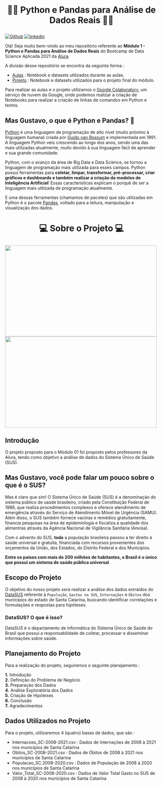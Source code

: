 # <p align = "center"> 🐼🐍 Python e Pandas para Análise de Dados Reais 🐍🐼
  
  [![Github](https://img.shields.io/badge/gustavolq-100000?style=plastic&logo=github&logoColor=white)](https://github.com/gustavolq)
  [![linkedin](https://img.shields.io/badge/gustavoquadra-0077B5??style=plastic&logo=linkedin&logoColor=white)](https://www.linkedin.com/in/gustavoquadra/)
  
  Olá! Seja muito bem-vindo ao meu repositório referente ao **Módulo 1 - Python e Pandas para Análise de Dados Reais** do Bootcamp de Data Science Aplicada 2021 da [Alura](https://www.alura.com.br/).
  
  A divisão desse repositório se encontra da seguinte forma :
  - [Aulas](https://github.com/gustavolq/Bootcamp-DataScience-Alura/tree/main/Modulo_01/Aulas) : Notebook e datasets utilizados durante as aulas.
  - [Projeto](https://github.com/gustavolq/Bootcamp-DataScience-Alura/tree/main/Modulo_01/Projeto) : Notebook e datasets utilizados para o projeto final do módulo.
  
  Para realizar as aulas e o projeto utilizamos o [Google Colaboratory](https://colab.research.google.com/notebooks/intro.ipynb), um serviço de nuvem da Google, onde podemos realizar a criação de Notebooks para realizar a criação de linhas de comandos em Python e textos.
  
  ## Mas Gustavo, o que é Python e Pandas? 🤔
  [Python](https://www.python.org/) é uma linguagem de programação de alto nível (muito próximo à linguagem humana) criada por [Guido van Rossum](https://pt.wikipedia.org/wiki/Guido_van_Rossum) e implementada em 1991. A linguagem Python veio crescendo ao longo dos anos, sendo uma das mais utilizadas atualmente, muito devido à sua linguagem fácil de aprender e sua grande comunidade.
  
  Python, com o avanço da área de Big Data e Data Science, se tornou a linguagem de programação mais utilizada para esses campos. Python possuí ferramentas para **coletar, limpar, transformar, pré-processar, criar gráficos e dashboards e também realizar a criação de modelos de Inteligência Artificial**! Essas características explicam o porquê de ser a linguagem mais utilizada de programação atualmente.
 
 E uma dessas ferramentas (chamamos de pacotes) que são utilizadas em Python é o pacote [Pandas](https://pandas.pydata.org/), voltado para a leitura, manipulação e visualização dos dados.

 # <p align="center"> 💻 Sobre o Projeto 💻
 
<p align="left">
  <img src = "https://blog.jaleko.com.br/wp-content/uploads/2018/11/jaleko-sus-810x693.png" width="500" height="300">
  <img src = "https://upload.wikimedia.org/wikipedia/commons/1/10/Bandeira_de_Santa_Catarina.png" width="500" height="300">
</p>

## Introdução
O projeto proposto para o Módulo 01 foi proposto pelos professores da Alura, tendo como objetivo a análise de dados do Sistema Único de Saúde (SUS).

## Mas Gustavo, você pode falar um pouco sobre o que é o SUS?
Mas é claro que sim! O Sistema Único de Saúde (SUS) é a denominação do sistema público de saúde brasileiro, criado pela Constituição Federal de 1988, que realiza procedimentos complexos e oferece atendimento de emergência através do Serviço de Atendimento Móvel de Urgência (SAMU). Além disso, o SUS também fornece vacinas e remédios gratuitamente, financia pesquisas na área de epidemiologia e fiscaliza a qualidade dos alimentras através da Agência Nacional de Vigilância Sanitária (Anvisa).

Com o advento do SUS, **toda** a população brasileira passou a ter direito à saúde universal e gratuita, financiada com recursos provenientes dos orçamentos da União, dos Estados, do Distrito Federal e dos Municípios. 

**Entre os países com mais de 200 milhões de habitantes, o Brasil é o único que possui um sistema de saúde pública universal**.

## Escopo do Projeto

O objetivo do nosso projeto será realizar a análise dos dados extraídos do [DataSUS](http://www2.datasus.gov.br/) referente à ```População```, ```Gastos no SUS```, ```Internações``` e ```Óbitos``` dos munícipios do estado de Santa Catarina, buscando identificar correlações e formulações e respostas para hipóteses.

### DataSUS? O que é isso?

DataSUS é o departamento de informática do Sistema Único de Saúde do Brasil que possui a responsabilidade de coletar, processar e disseminar informações sobre saúde.

## Planejamento do Projeto

Para a realização do projeto, seguiremos o seguinte planejamento :

<b> 1.</b> Introdução </br>
<b> 2.</b> Definição do Problema de Negócio </br>
<b> 3.</b> Preparação dos Dados </br>
<b> 4.</b> Análise Exploratória dos Dados </br>
<b> 5.</b> Criação de Hipóteses </br>
<b> 6.</b> Conclusão </br>
<b> 7.</b> Agradecimentos </br>

## Dados Utilizados no Projeto

Para o projeto, utilizaremos 4 (quatro) bases de dados, que são : 
- Internacoes_SC-2008-2021.csv : Dados de Internações de 2008 à 2021 nos municípios de Santa Catarina
- Obitos_SC-2008-2021.csv : Dados de Óbitos de 2008 à 2021 nos municípios de Santa Catarina
- Populacao_SC.2008-2020.csv : Dados de População de 2008 à 2020 nos municípios de Santa Catarina
- Valor_Total_SC-2008-2020.csv : Dados de Valor Total Gasto no SUS de 2008 à 2020 nos municípios de Santa Catarina
